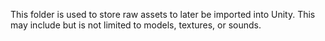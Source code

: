 This folder is used to store raw assets to later be 
imported into Unity. This may include but is not
limited to models, textures, or sounds.
